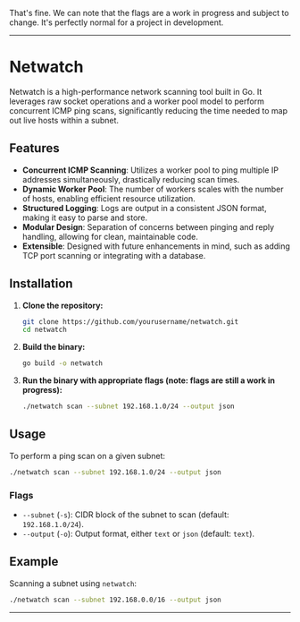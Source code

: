 That's fine. We can note that the flags are a work in progress and subject to change. It's perfectly normal for a project in development.

---

# Netwatch

Netwatch is a high-performance network scanning tool built in Go. It leverages raw socket operations and a worker pool model to perform concurrent ICMP ping scans, significantly reducing the time needed to map out live hosts within a subnet.

## Features

* **Concurrent ICMP Scanning**: Utilizes a worker pool to ping multiple IP addresses simultaneously, drastically reducing scan times.
* **Dynamic Worker Pool**: The number of workers scales with the number of hosts, enabling efficient resource utilization.
* **Structured Logging**: Logs are output in a consistent JSON format, making it easy to parse and store.
* **Modular Design**: Separation of concerns between pinging and reply handling, allowing for clean, maintainable code.
* **Extensible**: Designed with future enhancements in mind, such as adding TCP port scanning or integrating with a database.

## Installation

1. **Clone the repository:**

   ```bash
   git clone https://github.com/yourusername/netwatch.git
   cd netwatch
   ```

2. **Build the binary:**

   ```bash
   go build -o netwatch
   ```

3. **Run the binary with appropriate flags (note: flags are still a work in progress):**

   ```bash
   ./netwatch scan --subnet 192.168.1.0/24 --output json
   ```

## Usage

To perform a ping scan on a given subnet:

```bash
./netwatch scan --subnet 192.168.1.0/24 --output json
```

### Flags

* `--subnet` (`-s`): CIDR block of the subnet to scan (default: `192.168.1.0/24`).
* `--output` (`-o`): Output format, either `text` or `json` (default: `text`).

## Example

Scanning a subnet using `netwatch`:

```bash
./netwatch scan --subnet 192.168.0.0/16 --output json
```

---

